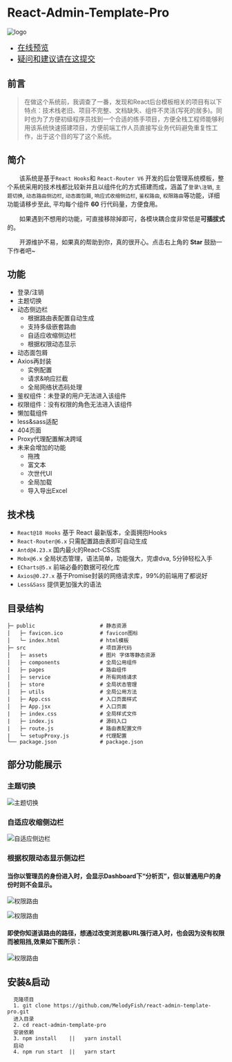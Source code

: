 # React-Admin-Template-Pro
![logo](https://pic.imgdb.cn/item/638c361716f2c2beb14bb1c2.png)

- <font size=4 >[在线预览](https://www.cloudshadow.xyz)</font>
-  <font size=4 >[疑问和建议请在这提交](https://github.com/MelodyFish/react-admin-template-pro/issues)</font>
## 前言
> 在做这个系统前，我调查了一番，发现和React后台模板相关的项目有以下特点：技术栈老旧、项目不完整、文档缺失、组件不灵活(写死的居多)。同时也为了方便初级程序员找到一个合适的练手项目，方便全栈工程师能够利用该系统快速搭建项目，方便前端工作人员直接写业务代码避免重复性工作，出于这个目的写了这个系统。
## 简介
&emsp;&emsp;该系统是基于`React Hooks`和 `React-Router V6` 开发的后台管理系统模板，整个系统采用的技术栈都比较新并且以组件化的方式搭建而成，涵盖了`登录\注销`, `主题切换`, `动态路由侧边栏`, `动态面包屑`, `响应式收缩侧边栏`, `鉴权路由`, `权限路由`等功能，详细功能请移步至此, 平均每个组件 **60** 行代码量，方便食用。

&emsp;&emsp;如果遇到不想用的功能，可直接移除掉即可，各模块耦合度非常低是**可插拔式**的。

&emsp;&emsp;开源维护不易，如果真的帮助到你，真的很开心。点击右上角的 **Star** 鼓励一下作者吧~
## 功能
- 登录/注销
- 主题切换
- 动态侧边栏
  - 根据路由表配置自动生成
  - 支持多级嵌套路由
  - 自适应收缩侧边栏
  - 根据权限动态显示
- 动态面包屑
- Axios再封装
  - 实例配置
  - 请求&响应拦截
  - 全局网络状态码处理
- 鉴权组件：未登录的用户无法进入该组件
- 权限组件：没有权限的角色无法进入该组件
- 懒加载组件
- less&sass适配
- 404页面
- Proxy代理配置解决跨域
- 未来会增加的功能
  - 拖拽
  - 富文本
  - 次世代UI
  - 全局加载
  - 导入导出Excel

## 技术栈
- `React@18 Hooks` 基于 React 最新版本，全面拥抱Hooks
- `React-Router@6.x` 只需配置路由表即可自动生成
- `Antd@4.23.x` 国内最火的React-CSS库
- `Mobx@6.x` 全局状态管理，语法简单，功能强大，完虐dva, 5分钟轻松入手
- `ECharts@5.x` 前端必备的数据可视化库
- `Axios@0.27.x` 基于Promise封装的网络请求库，99%的前端用了都说好
- `Less&Sass` 提供更加强大的语法

## 目录结构
```
├─ public                     # 静态资源
│   ├─ favicon.ico            # favicon图标
│   └─ index.html             # html模板
├─ src                        # 项目源代码
│   ├─ assets                 # 图片 字体等静态资源
│   ├─ components             # 全局公用组件
│   ├─ pages                  # 路由组件
│   ├─ service                # 所有网络请求
│   ├─ store                  # 全局状态管理
│   ├─ utils                  # 全局公用方法
|   ├─ App.css                # 入口页面样式
│   ├─ App.jsx                # 入口页面
|   ├─ index.css              # 全局样式文件
|   ├─ index.js               # 源码入口
|   ├─ route.js               # 路由表配置文件
|   └─ setupProxy.js          # 代理配置
└── package.json              # package.json
```
## 部分功能展示
### 主题切换
![主题切换](https://pic.imgdb.cn/item/6374dcee16f2c2beb15c52bb.gif)

### 自适应收缩侧边栏
![自适应侧边栏](https://pic.imgdb.cn/item/63758fe716f2c2beb18a16b1.gif)

### 根据权限动态显示侧边栏
#### 当你以管理员的身份进入时，会显示Dashboard下“分析页”，但以普通用户的身份时则不会显示。
![权限路由](https://pic.imgdb.cn/item/637d892416f2c2beb180caa7.png)

![权限路由](https://pic.imgdb.cn/item/637d8a5016f2c2beb1821ab0.png)
#### 即使你知道该路由的路径，想通过改变浏览器URL强行进入时，也会因为没有权限而被阻挡,效果如下图所示：
![权限路由](https://pic.imgdb.cn/item/637d92a216f2c2beb18eb5ce.gif)

## 安装&启动
```
  克隆项目
  1. git clone https://github.com/MelodyFish/react-admin-template-pro.git
  进入目录
  2. cd react-admin-template-pro
  安装依赖
  3. npm install    ||   yarn install
  启动
  4. npm run start  ||   yarn start
```
